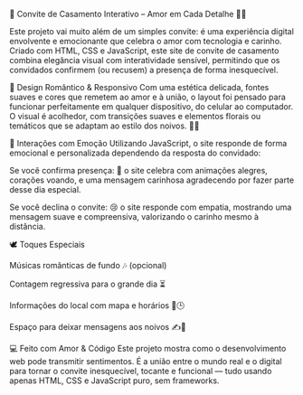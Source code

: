 💍 Convite de Casamento Interativo – Amor em Cada Detalhe 💌💖

Este projeto vai muito além de um simples convite: é uma experiência digital envolvente e emocionante que celebra o amor com tecnologia e carinho. Criado com HTML, CSS e JavaScript, este site de convite de casamento combina elegância visual com interatividade sensível, permitindo que os convidados confirmem (ou recusem) a presença de forma inesquecível.

🌸 Design Romântico & Responsivo
Com uma estética delicada, fontes suaves e cores que remetem ao amor e à união, o layout foi pensado para funcionar perfeitamente em qualquer dispositivo, do celular ao computador. O visual é acolhedor, com transições suaves e elementos florais ou temáticos que se adaptam ao estilo dos noivos. 🌿💗

💌 Interações com Emoção
Utilizando JavaScript, o site responde de forma emocional e personalizada dependendo da resposta do convidado:

Se você confirma presença: 🎉 o site celebra com animações alegres, corações voando, e uma mensagem carinhosa agradecendo por fazer parte desse dia especial.

Se você declina o convite: 😢 o site responde com empatia, mostrando uma mensagem suave e compreensiva, valorizando o carinho mesmo à distância.

🕊️ Toques Especiais

Músicas românticas de fundo 🎶 (opcional)

Contagem regressiva para o grande dia ⏳

Informações do local com mapa e horários 📍🕒

Espaço para deixar mensagens aos noivos ✍️💬

💻 Feito com Amor & Código
Este projeto mostra como o desenvolvimento web pode transmitir sentimentos. É a união entre o mundo real e o digital para tornar o convite inesquecível, tocante e funcional — tudo usando apenas HTML, CSS e JavaScript puro, sem frameworks.

